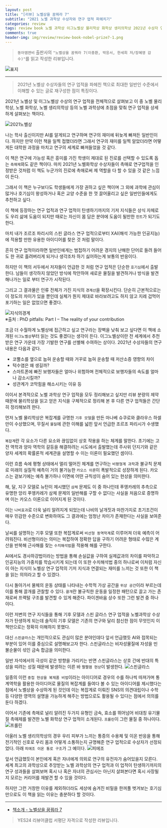 ```yaml
---  
layout: post  
title: "[리뷰] 노벨상을 꿈꿔라 7"  
subtitle: "2021 노벨 과학상 수상자와 연구 업적 파헤치기"  
categories: review  
tags: review book 노벨 과학상 이그노벨상 물리학상 화학상 생리의학상 2021년 수상자 연구 업적    
comments: true  
header-img: img/review/review-book-nobel-prize7-1.png
---  
```

  
> `동아엠앤비` 출판사의 `"노벨상을 꿈꿔라 7(이충환, 박응서, 한세희 저/장혜영 감수)"`를 읽고 작성한 리뷰입니다.  

![표지](https://theorydb.github.io/assets/img/review/review-book-nobel-prize7-1.png)  

---

> 2021년 노벨상 수상자들의 연구 업적을 파헤친 책으로 최대한 일반인 수준에서 이해할 수 있는 글로 재구성한 점이 특징이다.

2021년 노벨상 및 이그노벨상 수상의 연구 업적을 전체적으로 살펴보고 이 중 노벨 물리학상, 노벨 화학상, 노벨 생리의학상 등의 노벨 과학상에 초점을 맞춰 연구 업적을 상세하게 살펴보는 책이다.

![2021노벨상](https://theorydb.github.io/assets/img/review/review-book-nobel-prize7-2.png)  

나는 학사 출신이지만 AI를 알게되고 연구하며 연구의 재미에 뒤늦게 빠져든 일반인이다. 하지만 만약 이런 책을 일찍 접했더라면 그래서 연구의 재미를 일찍 알았더라면 어떻게든 대학원 과정을 마치고 연구의 세계로 빠져들었을 것 같다. 

이 책은 연구에 가능성 혹은 흥미를 가진 학생이 제대로 된 진로를 선택할 수 있도록 돕는 `촉매제`와도 같은 책이다. 마치 2021년 노벨화학상 수상자들이 촉매로 연구업적을 인정받은 것처럼 이 책도 누군가의 진로에 촉매로써 제 역할을 다 할 수 있을 것 같은 느낌이 든다.

그래서 이 책은 누구보다도 학생들에게 가장 권하고 싶은 책이며 그 외에 과학에 관심이 많거나 호기심이 왕성하거나 혹은 교양 수준을 한 껏 끌어올리고 싶은 일반인들에게도 추천하고 싶다. 

이 책에 등장하는 연구 업적과 연구 업적이 탄생하기까지의 기저 지식들은 상식 자체로도 우리 삶에 도움이 되지만 때로는 자신이 몸 담은 분야에 도움이 될만한 `힌트`가 되기도 한다. 

마치 내가 조르조 파리시의 스핀 글라스 연구 업적으로부터 XAI(해석 가능한 인공지능)에 적용할 만한 유용한 아이디어를 찾은 것 처럼 말이다. 

흔히 연구 업적이라하면 일반인에게는 범접하기 어려운 경지의 난해한 단어로 들려 들어도 한 귀로 흘려버리게 되거나 생각조차 하기 싫어하는게 보통의 반응이다. 

하지만 이 책의 서두에서 저자들이 언급한 것 처럼 연구 업적은 단순한 `호기심`에서 출발한다. 남들이 생각하지 않았던 방식에 착안하여 새로운 물질을 발견하거나 방식을 발견해나가는 일로 부터 연구가 시작된다. 

그리고 그 결과물은 인류 전체가 가진 지식의 `경계선`을 확장시킨다. 단순히 근본적으로는 이 정도의 차이가 있을 뿐인데 실체가 뭔지 제대로 바라보려고도 하지 않고 지레 겁먹어 포기하는 일은 없었으면 좋겠다. 

![지식의경계](https://academiclifehistories.weebly.com/uploads/9/9/3/4/99343332/published/the-illustrated-guide-to-a-phd1.jpg?1530628082)  
※출처 : PhD pitfalls: Part I – The reality of your contribution

조금 더 수월하게 노벨상에 접근하고 싶고 연구라는 장벽을 낮춰 보고 싶다면 이 책에 소개된 `이그노벨상`부터 읽는 것도 좋겠다는 생각이 든다. 이그노벨상이란 전 세계에서 추천받은 연구 가운데 가장 기발한 연구를 선별해 수여하는 상이다. 2021년 수상자들의 연구내용은 다음과 같다. 

* 코뿔소를 옆으로 눕혀 운송할 때와 거꾸로 눕혀 운송할 때 저산소증 영향의 차이
* 턱수염은 왜 생길까?
* 스마트폰에 빠진 보행자들은 얼마나 위험하며 전체적으로 보행자들의 속도를 얼마나 감소시킬까?
* 성관계가 코막힘을 해소시키는 이유 등

이이서 본격적으로 노벨 과학상 연구 업적을 모두 정리해보고 싶지만 리뷰 분량의 제약 때문에 물리학상을 읽고 얻은 지식을 구체적으로 정리해 본 후 다른 연구 업적들은 간단히 정리해보려 한다.

먼저 노벨 물리학상은 복잡계를 규명한 `기후 모델`을 만든 마나베 슈쿠로와 클라우스 하셀만이 수상했으며, 무질서 `물질`에 관한 이해를 넓힌 앞서 언급한 조르조 파리시가 수생했다. 

`복잡계`란 각 요소가 다른 요소와 끊임없이 상호 작용을 하는 체계를 말한다. 초기에는 고전 역학과 양자 역학의 갈등을 해결하려는 시도에서 출발했는데 주사위 던지기와 같은 양자 세계의 확률론적 세계관을 설명할 수 이는 이론이 필요했던 셈이다. 

이런 흐름 속에 평형 상태에서 멀리 떨어진 체계를 연구하는 `비평형계 과학`과 불규칙 문제로 미래의 실질적 예측이 거의 불가능한 `카오스 이론`이 폭발적으로 성장하게 된다. 카오스는 겉보기에는 예측 불가하나 이면에 어떤 규칙성이 숨어 있는 현상을 의미한다. 

해, 달, 지구 모델로 뉴턴이 제시했던 `삼체` 문제도 이 중 하나인데 푸엥카레의 추측으로 유명한 앙리 푸엥카레가 삼체 문제의 일반해를 구할 수 없다는 사실을 처음으로 증명하며 이는 카오스 이론으로 이어지게 된 것이다. 

이는 `나비효과`로 더욱 널리 알려지게 되었는데 나비의 날개짓과 마찬가지로 초기조건이 매우 민감한 수준으로 변화하여도 그 결과에는 엄청난 차이가 존재한다는 사실을 보여준다. 

날씨를 설명하는 기후 모델 또한 복잡계로써 `비선형 동역학계`로 이루어져 더욱 예측이 어려워진다. 비선형이라는 의미는 복잡하여 정확한 답을 구하기 어려운 형태로 수많은 계산을 반복해 근사해를 찾는 `수치해석법`을 적용해 해를 구한다. 

AI에서도 경사하강법이라는 방법을 통해 손실값을 구하여 실제값과의 차이를 파악하고 인공지능의 가중치를 학습시키게 되는데 이 또한 수치해석법 중의 하나로써 이처럼 자신이 아는 지식이 노벨상 연구 업적의 기저 지식과 연결되는 재미를 느끼는 것 또한 이 책을 읽는 의의라고 할 수 있겠다. 

다시 돌아가서 물체의 운동 상태를 나타내는 수학적 가상 공간을 `위상 공간`이라 부르는데 이를 통해 끌개를 관찰할 수 있다. `끌개`란 불규칙한 운동을 일정한 패턴으로 끌고 가는 존재로써 프랙털 구조를 발견할 수 있게 해준다. 파이겐바움 상수 또한 그런 발견 중 하나이다.

이런 저변의 연구 지식들을 통해 기후 모델과 스핀 글라스 연구 업적을 노벨과학상 수상자가 탄생하게 되는데 솔직히 기후 모델은 기존의 연구와 달리 참신한 점이 무엇인지 이 책만으로는 정확히 이해하지 못했다. 

대신 `스핀글라스`는 개인적으로도 관심이 많은 분야인데다 앞서 언급했듯 AI와 접목되는 부분이 있어 이를 중심으로 설명해보고자 한다. 스핀글라스는 비자성물질에 자성을 띤 불순물이 섞인 금속 합금을 의미한다.

일반 자석에서의 극성이 같은 방향을 가리키는 반면 스핀글라스는 상호 간에 반대의 특성을 띠려는 성질 때문에 발생하는 이른 바 `쩔쩔맴 현상`이 발생한다. 
![스핀글라스](https://theorydb.github.io/assets/img/review/review-book-nobel-prize7-3.png)  

일종의 이런 `중첩 현상을 복제품 비법`이라는 아이디어로 경우의 수를 하나씩 따져가며 통계역학을 활용한 아이디어로 물질의 복잡계를 들여다 볼 수 있는 아이디어를 제시했다는 점에서 노벨상을 수상하게 된 것인데 이는 복잡계로 이뤄진 SNS의 의견대립이나 수학 등 다양한 영역의 설명을 가능하게 해주는 방법으로도 활용될 수 있다는 점에서 의의를 둔다 하겠다.

이어서 기존에 촉매로 널리 알려진 두가지 유형인 금속, 효소를 뛰어넘어 비대칭 유기물질 촉매제를 발견한 노벨 화학상 연구 업적이 소개된다. `프롤린`이 그런 물질 중 하나이다.
![프롤린](https://theorydb.github.io/assets/img/review/review-book-nobel-prize7-4.png)  

아울러 노벨 생리의학상의 경우 우리 피부가 느끼는 통증의 수용체 및 이온 반응을 통해 전기적인 신호로 우리 몸과 어떻게 소통하는지 규명해준 연구 업적으로 수상자가 선정되었다. 아래 `피에조 이온 통로 구조`가 그 예이다.
![피에조](https://theorydb.github.io/assets/img/review/review-book-nobel-prize7-5.png)  

앞서 언급했듯이 본인에게 혹은 자녀에게 의외로 연구의 유전자가 숨어있을지 모른다. 세계 최고의 과학상으로 추앙받는 노벨 과학상의 연구 업적과 이 업적이 탄생하기까지의 연구 성과들을 살펴보며 혹시 나 혹은 자녀의 관심사는 아닌지 살펴본다면 혹시 사장될지 모르는 커리어를 재발견 할 수 있을 것이다. 

하지만 그런 거창한 이유를 제외하더라도 세상에 숨겨진 비밀을 한꺼풀 벗겨보는 호기심만으로도 이 책을 읽는 이유는 충분하다 할 것이다. 

---

* [책소개 - 노벨상을 꿈꿔라 7](http://www.yes24.com/Product/Goods/107976316)

> YES24 리뷰어클럽 서평단 자격으로 작성한 리뷰입니다.
